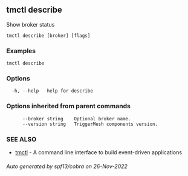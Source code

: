 ## tmctl describe

Show broker status

```
tmctl describe [broker] [flags]
```

### Examples

```
tmctl describe
```

### Options

```
  -h, --help   help for describe
```

### Options inherited from parent commands

```
      --broker string    Optional broker name.
      --version string   TriggerMesh components version.
```

### SEE ALSO

* [tmctl](tmctl.md)	 - A command line interface to build event-driven applications

###### Auto generated by spf13/cobra on 26-Nov-2022
